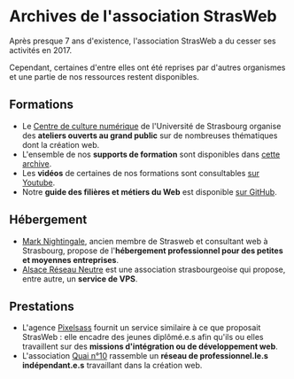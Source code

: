 # Archives de l'association StrasWeb

Après presque 7 ans d'existence, l'association StrasWeb a du cesser ses activités en 2017.

Cependant, certaines d'entre elles ont été reprises par d'autres organismes et une partie de nos ressources restent disponibles.

## Formations

* Le [Centre de culture numérique](https://ccn.unistra.fr/) de l'Université de Strasbourg organise des **ateliers ouverts au grand public** sur de nombreuses thématiques dont la création web.
* L'ensemble de nos **supports de formation** sont disponibles dans [cette archive](https://github.com/StrasWeb/strasweb-archive/tree/master/Formations).
* Les **vidéos** de certaines de nos formations sont consultables [sur Youtube](https://www.youtube.com/channel/UCpEqt4tJKlMdMRsvQpODW6Q/videos).
* Notre **guide des filières et métiers du Web** est disponible [sur GitHub](https://github.com/StrasWeb/strasweb-archive/blob/master/Fili%C3%A8res%20et%20m%C3%A9tiers%20du%20Web%20%C3%A0%20Strasbourg.md).

## Hébergement

* [Mark Nightingale](https://www.marknightingale.net/fr/hebergement/), ancien membre de Strasweb et consultant web à Strasbourg, propose de l'**hébergement professionnel pour des petites et moyennes entreprises**.
* [Alsace Réseau Neutre](https://arn-fai.net/) est une association strasbourgeoise qui propose, entre autre, un **service de VPS**.

## Prestations

* L'agence [Pixelsass](https://pixelsass.fr/) fournit un service similaire à ce que proposait StrasWeb : elle encadre des jeunes diplômé.e.s afin qu'ils ou elles travaillent sur des **missions d'intégration ou de développement web**.
* L'association [Quai n°10](https://quai10.org/) rassemble un **réseau de professionnel.le.s indépendant.e.s** travaillant dans la création web.
